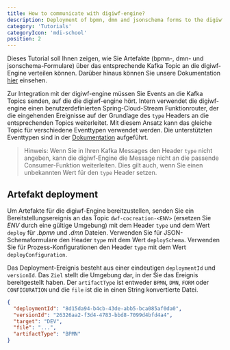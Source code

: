 ```yaml
---
title: How to communicate with digiwf-engine?
description: Deployment of bpmn, dmn and jsonschema forms to the digiwf-engine with kafka
category: 'Tutorials'
categoryIcon: 'mdi-school'
position: 2
---
```


Dieses Tutorial soll Ihnen zeigen, wie Sie Artefakte (bpmn-, dmn- und jsonschema-Formulare) über das entsprechende Kafka Topic an die digiwf-Engine verteilen können.
Darüber hinaus können Sie unsere Dokumentation [hier](/de/resources/documentation/concept/eventbustopics) einsehen.

Zur Integration mit der digiwf-engine müssen Sie Events an die Kafka Topics senden, auf die die digiwf-engine hört.
Intern verwendet die digiwf-engine einen benutzerdefinierten Spring-Cloud-Stream Funktionrouter, der die eingehenden Ereignisse auf der Grundlage des `type` Headers an die entsprechenden Topics weiterleitet.
Mit diesem Ansatz kann das gleiche Topic für verschiedene Eventtypen verwendet werden.
Die unterstützten Eventtypen sind in der [Dokumentation](/de/resources/documentation/concept/eventbustopics) aufgeführt.

> Hinweis: Wenn Sie in Ihren Kafka Messages den Header `type` nicht angeben, kann die digiwf-Engine die Message nicht an die passende Consumer-Funktion weiterleiten. Dies gilt auch, wenn Sie einen unbekannten Wert für den `type` Header setzen.


## Artefakt deployment

Um Artefakte für die digiwf-Engine bereitzustellen, senden Sie ein Bereitstellungsereignis an das Topic `dwf-cocreation-<ENV>` (ersetzen Sie *ENV* durch eine gültige Umgebung) mit dem Header `type` und dem Wert `deploy` für *.bpmn* und *.dmn* Dateien. Verwenden Sie für JSON-Schemaformulare den Header `type` mit dem Wert `deploySchema`. Verwenden Sie für Prozess-Konfigurationen den Header `type` mit dem Wert `deployConfiguration`.

Das Deployment-Ereignis besteht aus einer eindeutigen `deploymentId` und `versionId`. Das `Ziel` stellt die Umgebung dar, in der Sie das Ereignis bereitgestellt haben. Der `artifactType` ist entweder `BPMN`, `DMN`, `FORM` oder `CONFIGURATION` und die `file` ist die in einen String konvertierte Datei.

```json
{
  "deploymentId": "8d15da94-b4cb-43de-abb5-bca085af0da0",
  "versionId": "26326aa2-f3d4-4783-bbd8-7099d4bfd4a4",
  "target": "DEV",
  "file": "...",
  "artifactType": "BPMN"
}
```
